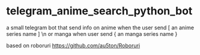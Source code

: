 # telegram_anime_search_python_bot

a small telegram bot that send info on anime when the 
user send [ an anime series name ] \n
or manga when user send
{ an manga series name } 

based on roboruri 
https://github.com/au5ton/Roboruri
